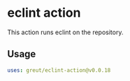 # eclint action

This action runs eclint on the repository.

## Usage

```yaml
uses: greut/eclint-action@v0.0.18
```
